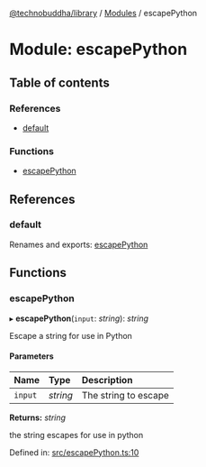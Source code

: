 [@technobuddha/library](../..) / [Modules](../Modules.md) / escapePython

# Module: escapePython

## Table of contents

### References

- [default](escapepython.md#default)

### Functions

- [escapePython](escapepython.md#escapepython)

## References

### default

Renames and exports: [escapePython](escapepython.md#escapepython)

## Functions

### escapePython

▸ **escapePython**(`input`: *string*): *string*

Escape a string for use in Python

#### Parameters

| Name | Type | Description |
| :------ | :------ | :------ |
| `input` | *string* | The string to escape |

**Returns:** *string*

the string escapes for use in python

Defined in: [src/escapePython.ts:10](../src/escapePython.ts#L10)
